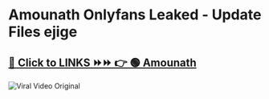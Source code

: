 
 # Amounath Onlyfans Leaked - Update Files ejige

## <h2><a href="https://clipsfans.com/Amounath&ref=git">🔗 Click to LINKS ⏩⏩ 👉 🟢 Amounath </a></h2>

<a href="https://clipsfans.com/Amounath&ref=git" rel="nofollow" data-target="animated-image.originalLink"><img src="https://i.ibb.co.com/xMMVF88/686577567.gif" alt="Viral Video Original" style="max-width: 100%; display: inline-block;" data-target="animated-image.originalImage"></a>

